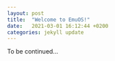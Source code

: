 ```yaml
---
layout: post
title:  "Welcome to EmuOS!"
date:   2021-03-01 16:12:44 +0200
categories: jekyll update
---
```


To be continued...
